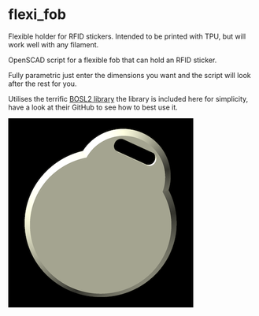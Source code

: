 # flexi_fob
Flexible holder for RFID stickers. Intended to be printed with TPU, but will work well with any filament.

OpenSCAD script for a flexible fob that can hold an RFID sticker.

Fully parametric just enter the dimensions you want and the script will look after the rest for you.

Utilises the terrific [BOSL2 library](https://github.com/BelfrySCAD/BOSL2) the library is included here for simplicity, have a look at their GitHub to see how to best use it.

![Rendered image of the fob. do_hat = true, do_keyring_hole = true, chamfer = true, ](images/flexi_fob-small.png)

